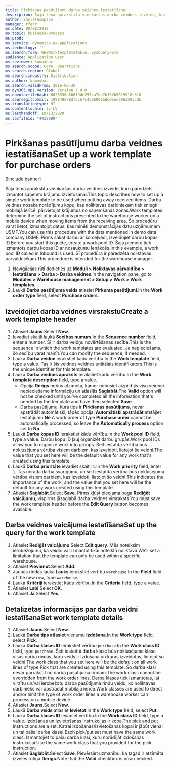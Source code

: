 ```yaml
---
title: Pirkšanas pasūtījumu darba veidnes iestatīšana
description: Šajā tēmā aprakstīta vienkāršas darba veidnes izveide, kuru paredzēts izmantot saņemto krājumu izvietošanai.
author: ShylaThompson
manager: tfehr
ms.date: 08/08/2019
ms.topic: business-process
ms.prod: ''
ms.service: dynamics-ax-applications
ms.technology: ''
ms.search.form: WHSWorkTemplateTable, SysQueryForm
audience: Application User
ms.reviewer: kamaybac
ms.search.scope: Core, Operations
ms.search.region: Global
ms.search.industry: Distribution
ms.author: kamaybac
ms.search.validFrom: 2016-06-30
ms.dyn365.ops.version: Version 7.0.0
ms.openlocfilehash: 6628936a56619de255ca7dc7b332b5819918c310
ms.sourcegitcommit: 199848e78df5cb7c439b001bdbe1ece963593cdb
ms.translationtype: HT
ms.contentlocale: lv-LV
ms.lasthandoff: 10/13/2020
ms.locfileid: "4432989"
---
```

# <a name="set-up-a-work-template-for-purchase-orders"></a><span data-ttu-id="8b60c-103">Pirkšanas pasūtījumu darba veidnes iestatīšana</span><span class="sxs-lookup"><span data-stu-id="8b60c-103">Set up a work template for purchase orders</span></span>

[!include [banner](../../includes/banner.md)]

<span data-ttu-id="8b60c-104">Šajā tēmā aprakstīta vienkāršas darba veidnes izveide, kuru paredzēts izmantot saņemto krājumu izvietošanai.</span><span class="sxs-lookup"><span data-stu-id="8b60c-104">This topic describes how to set up a simple work template to be used when putting away received items.</span></span> <span data-ttu-id="8b60c-105">Darba veidnes nosaka norādījumu kopu, kas noliktavas darbiniekam tiek sniegti mobilajā ierīcē, pārvietojot krājumus no saņemšanas zonas.</span><span class="sxs-lookup"><span data-stu-id="8b60c-105">Work templates determine the set of instructions presented to the warehouse worker on a mobile device when moving items from the receiving area.</span></span> <span data-ttu-id="8b60c-106">Šo procedūru varat lietot, izmantojot datus, kas minēti demonstrācijas datu uzņēmumam USMF.</span><span class="sxs-lookup"><span data-stu-id="8b60c-106">You can use this procedure with the data mentioned in demo data company USMF.</span></span> <span data-ttu-id="8b60c-107">Pirms sākat darbu ar šo ceļvedi, izveidojiet darbu kopas ID.</span><span class="sxs-lookup"><span data-stu-id="8b60c-107">Before you start this guide, create a work pool ID.</span></span> <span data-ttu-id="8b60c-108">Šajā piemērā tiek izmantots darbu kopas ID ar nosaukumu Ienākošs.</span><span class="sxs-lookup"><span data-stu-id="8b60c-108">In this example, a work pool ID called in Inbound is used.</span></span> <span data-ttu-id="8b60c-109">Šī procedūra ir paredzēta noliktavas pārvaldniekam.</span><span class="sxs-lookup"><span data-stu-id="8b60c-109">This procedure is intended for the warehouse manager.</span></span>

1. <span data-ttu-id="8b60c-110">Navigācijas rūtī dodieties uz **Moduļi > Noliktavas pārvaldība > Iestatīšana > Darba > Darba veidnes**.</span><span class="sxs-lookup"><span data-stu-id="8b60c-110">In the navigation pane, go to **Modules > Warehouse management > Setup > Work > Work templates**.</span></span>
2. <span data-ttu-id="8b60c-111">Laukā **Darba pasūtījuma veids** atlasiet **Pirkuma pasūtījumi**.</span><span class="sxs-lookup"><span data-stu-id="8b60c-111">In the **Work order type** field, select **Purchase orders**.</span></span>

## <a name="create-a-work-template-header"></a><span data-ttu-id="8b60c-112">Izveidojiet darba veidnes virsrakstu</span><span class="sxs-lookup"><span data-stu-id="8b60c-112">Create a work template header</span></span>
1. <span data-ttu-id="8b60c-113">Atlasiet **Jauns**.</span><span class="sxs-lookup"><span data-stu-id="8b60c-113">Select **New**.</span></span>
2. <span data-ttu-id="8b60c-114">Ievadiet skaitli laukā **Secības numurs**.</span><span class="sxs-lookup"><span data-stu-id="8b60c-114">In the **Sequence number** field, enter a number.</span></span> <span data-ttu-id="8b60c-115">Šī ir darba veidņu novērtēšanas secība.</span><span class="sxs-lookup"><span data-stu-id="8b60c-115">This is the sequence in which the work templates are evaluated.</span></span> <span data-ttu-id="8b60c-116">Ja nepieciešams, šo secību varat mainīt.</span><span class="sxs-lookup"><span data-stu-id="8b60c-116">You can modify the sequence, if needed.</span></span>  
3. <span data-ttu-id="8b60c-117">Laukā **Darba veidne** ierakstiet kādu vērtību.</span><span class="sxs-lookup"><span data-stu-id="8b60c-117">In the **Work template** field, type a value.</span></span> <span data-ttu-id="8b60c-118">Tas ir šīs veidnes veidnes unikālais identifikators.</span><span class="sxs-lookup"><span data-stu-id="8b60c-118">This is the unique identifier for this template.</span></span>  
4. <span data-ttu-id="8b60c-119">Laukā **Darba veidnes apraksts** ierakstiet kādu vērtību.</span><span class="sxs-lookup"><span data-stu-id="8b60c-119">In the **Work template description** field, type a value.</span></span>
    - <span data-ttu-id="8b60c-120">Opcija **Derīgs** nebūs atzīmēta, kamēr nebūsiet aizpildījis visu veidnei nepieciešamo informāciju un atlasījis **Saglabāt**.</span><span class="sxs-lookup"><span data-stu-id="8b60c-120">The **Valid** option will not be checked until you've completed all the information that's needed by the template and have then selected **Save**.</span></span>  
    - <span data-ttu-id="8b60c-121">Darba pasūtījumu, kura tips ir **Pirkšanas pasūtījums**, nevar apstrādāt automātiski, tāpēc opcijai **Automātiski apstrādāt** atstājiet iestatījumu **Nē**.</span><span class="sxs-lookup"><span data-stu-id="8b60c-121">A work order of type **Purchase order** cannot be automatically processed, so leave the **Automatically process** option set to **No**.</span></span>  
5. <span data-ttu-id="8b60c-122">Laukā **Darba kopas ID** ierakstiet kādu vērtību.</span><span class="sxs-lookup"><span data-stu-id="8b60c-122">In the **Work pool ID** field, type a value.</span></span> <span data-ttu-id="8b60c-123">Darbu kopu ID ļauj organizēt darbu grupās.</span><span class="sxs-lookup"><span data-stu-id="8b60c-123">Work pool IDs allow you to organize work into groups.</span></span> <span data-ttu-id="8b60c-124">Šeit iestatītā vērtība būs noklusējuma vērtība visiem darbiem, kas izveidoti, lietojot šo veidni.</span><span class="sxs-lookup"><span data-stu-id="8b60c-124">The value that you set here will be the default value for any work that's created using this template.</span></span>  
6. <span data-ttu-id="8b60c-125">Laukā **Darba prioritāte** ievadiet skaitli `1`.</span><span class="sxs-lookup"><span data-stu-id="8b60c-125">In the **Work priority** field, enter `1`.</span></span> <span data-ttu-id="8b60c-126">Tas norāda darba svarīgumu, un šeit iestatītā vērtība būs noklusējuma vērtība visiem darbiem, kas izveidoti, lietojot šo veidni.</span><span class="sxs-lookup"><span data-stu-id="8b60c-126">This indicates the importance of the work, and the value that you set here will be the default for any work created using this template.</span></span>  
7. <span data-ttu-id="8b60c-127">Atlasiet **Saglabāt**.</span><span class="sxs-lookup"><span data-stu-id="8b60c-127">Select **Save**.</span></span> <span data-ttu-id="8b60c-128">Pirms kļūst pieejama poga **Rediģēt vaicājumu**, vispirms jāsaglabā darba veidnes virsraksts.</span><span class="sxs-lookup"><span data-stu-id="8b60c-128">You must save the work template header before the **Edit Query** button becomes available.</span></span>  

## <a name="set-up-the-query-for-the-work-template"></a><span data-ttu-id="8b60c-129">Darba veidnes vaicājuma iestatīšana</span><span class="sxs-lookup"><span data-stu-id="8b60c-129">Set up the query for the work template</span></span>
1. <span data-ttu-id="8b60c-130">Atlasiet **Rediģēt vaicājumu**.</span><span class="sxs-lookup"><span data-stu-id="8b60c-130">Select **Edit query**.</span></span> <span data-ttu-id="8b60c-131">Mēs noteiksim ierobežojumu, ka veidni var izmantot tikai noteiktā noliktavā.</span><span class="sxs-lookup"><span data-stu-id="8b60c-131">We'll set a limitation that the template can only be used within a specific warehouse.</span></span>  
2. <span data-ttu-id="8b60c-132">Atlasiet **Pievienot**.</span><span class="sxs-lookup"><span data-stu-id="8b60c-132">Select **Add**.</span></span>
3. <span data-ttu-id="8b60c-133">Jaunās rindas laukā **Lauks** ierakstiet vērtību `warehouse`.</span><span class="sxs-lookup"><span data-stu-id="8b60c-133">In the **Field** field of the new row, type `warehouse`.</span></span>
4. <span data-ttu-id="8b60c-134">Laukā **Kritēriji** ierakstiet kādu vērtību.</span><span class="sxs-lookup"><span data-stu-id="8b60c-134">In the **Criteria** field, type a value.</span></span>
5. <span data-ttu-id="8b60c-135">Atlasiet **Labi**.</span><span class="sxs-lookup"><span data-stu-id="8b60c-135">Select **OK**.</span></span>
6. <span data-ttu-id="8b60c-136">Atlasiet **Jā**.</span><span class="sxs-lookup"><span data-stu-id="8b60c-136">Select **Yes**.</span></span>

## <a name="set-work-template-details"></a><span data-ttu-id="8b60c-137">Detalizētas informācijas par darba veidni iestatīšana</span><span class="sxs-lookup"><span data-stu-id="8b60c-137">Set work template details</span></span>
1. <span data-ttu-id="8b60c-138">Atlasiet **Jauns**.</span><span class="sxs-lookup"><span data-stu-id="8b60c-138">Select **New**.</span></span>
2. <span data-ttu-id="8b60c-139">Laukā **Darba tips atlasiet** vienumu **Izdošana**.</span><span class="sxs-lookup"><span data-stu-id="8b60c-139">In the **Work type** field, select **Pick**.</span></span>
3. <span data-ttu-id="8b60c-140">Laukā **Darba klases ID** ierakstiet vērtību `purchase`.</span><span class="sxs-lookup"><span data-stu-id="8b60c-140">In the **Work class ID** field, type `purchase`.</span></span> <span data-ttu-id="8b60c-141">Šeit iestatītā darba klase būs noklusējuma klase visās darba rindās, kuru veids ir Izdošana un kuras izveidotas, lietojot šo veidni.</span><span class="sxs-lookup"><span data-stu-id="8b60c-141">The work class that you set here will be the default on all work lines of type Pick that are created using this template.</span></span> <span data-ttu-id="8b60c-142">Šo darba klasi nevar pārrakstīt no darba pasūtījuma rindām.</span><span class="sxs-lookup"><span data-stu-id="8b60c-142">The work class cannot be overridden from the work order lines.</span></span> <span data-ttu-id="8b60c-143">Darba klases tiek izmantotas, lai virzītu un/vai ierobežotu darba pasūtījuma rindu veidu, ko noliktavas darbinieks var apstrādāt mobilajā ierīcē.</span><span class="sxs-lookup"><span data-stu-id="8b60c-143">Work classes are used to direct and/or limit the type of work order lines a warehouse worker can process on a mobile device.</span></span>  
4. <span data-ttu-id="8b60c-144">Atlasiet **Jauns**.</span><span class="sxs-lookup"><span data-stu-id="8b60c-144">Select **New**.</span></span>
5. <span data-ttu-id="8b60c-145">Laukā **Darba veids** atlasiet **Ievietot**.</span><span class="sxs-lookup"><span data-stu-id="8b60c-145">In the **Work type** field, select **Put**.</span></span>
6. <span data-ttu-id="8b60c-146">Laukā **Darba klases ID** ievadiet vērtību.</span><span class="sxs-lookup"><span data-stu-id="8b60c-146">In the **Work class ID** field, type a value.</span></span> <span data-ttu-id="8b60c-147">Izdošanas un izvietošanas instrukcijas ir kopa.</span><span class="sxs-lookup"><span data-stu-id="8b60c-147">The pick and put instructions are a set.</span></span> <span data-ttu-id="8b60c-148">Katrai izdošanas/izvietošanas kopai ir jābūt vienai un tai pašai darba klasei.</span><span class="sxs-lookup"><span data-stu-id="8b60c-148">Each pick/put set must have the same work class.</span></span> <span data-ttu-id="8b60c-149">Izmantojiet to pašu darba klasi, kuru norādījāt izdošanas instrukcijai.</span><span class="sxs-lookup"><span data-stu-id="8b60c-149">Use the same work class that you provided for the pick instruction.</span></span>  
7. <span data-ttu-id="8b60c-150">Atlasiet **Saglabāt**.</span><span class="sxs-lookup"><span data-stu-id="8b60c-150">Select **Save**.</span></span> <span data-ttu-id="8b60c-151">Pievērsiet uzmanību, ka tagad ir atzīmēta izvēles rūtiņa **Derīgs**.</span><span class="sxs-lookup"><span data-stu-id="8b60c-151">Note that the **Valid** checkbox is now checked.</span></span>  

